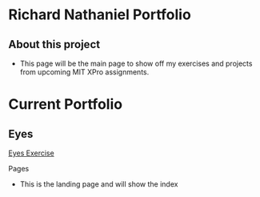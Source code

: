# Richard Nathaniel Portfolio

## About this project
- This page will be the main page to show off my exercises and projects from upcoming MIT XPro assignments. 

# Current Portfolio
## Eyes
<a href="https://github.com/rnathaniel85/excercise-eyes">Eyes Exercise</a>

Pages
- This is the landing page and will show the index
